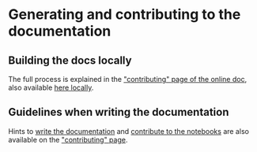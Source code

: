# Generating and contributing to the documentation

## Building the docs locally

The full process is explained in the ["contributing" page of the online doc](https://airbus.github.io/discrete-optimization/master/contribute.html#building-the-docs-locally),
also available [here locally](source/contribute.md#building-the-docs-locally).

## Guidelines when writing the documentation

Hints to [write the documentation](source/contribute.md#writing-the-documentation) and [contribute to the notebooks](source/contribute.md#notebooks) are also available on the
["contributing" page](https://airbus.github.io/discrete-optimization/master/contribute.html#guidelines-to-follow-when-preparing-a-contribution).
